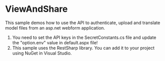 ViewAndShare
============

This sample demos how to use the API to authenticate, upload and translate model files from an asp.net webform application.

1. You need to set the API keys in the SecretConstants.cs file and update the "option.env" value in default.aspx file!
2. This sample uses the RestSharp library. You can add it to your project using NuGet in Visual Studio.
